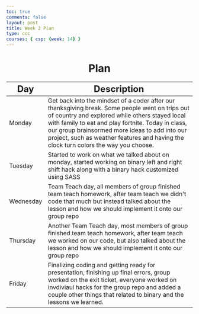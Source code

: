 ```yaml
---
toc: true
comments: false
layout: post
title: Week 2 Plan
type: ccc
courses: { csp: {week: 14} }
---
```


<h1 style="text-align: center;"><strong>Plan</strong></h1>
<table class="table">
    <thead>
        <tr>
            <th><font size="5">Day</font></th>
            <th><font size="5">Description</font></th>    
        </tr>
    </thead>
    <tbody>
        <tr>
            <td>Monday</td>
            <td>
                Get back into the mindset of a coder after our thanksgiving break. Some people went on trips out of country and explored while others stayed local with family to eat and play fortnite. Today in class, our group brainsormed more ideas to add into our project, such as weather features and having the clock turn colors the way you choose.
            </td>
        </tr>
        <tr>
            <td>Tuesday</td>
            <td>
              Started to work on what we talked about on monday, started working on binary left and right shift hack along with a binary hack customized using SASS
            </td>
        </tr>
        <tr>
            <td>Wednesday</td>
            <td>
                Team Teach day, all members of group finished team teach homework, after team teach we didn't code that much but instead talked about the lesson and how we should implement it onto our group repo
            </td>
        </tr>
        <tr>
            <td>Thursday</td>
            <td>
                Another Team Teach day, most members of group finished team teach homework, after team teach we worked on our code, but also talked about the lesson and how we should implement it onto our group repo 
            </td>
        </tr>
        <tr>
            <td>Friday</td>
            <td>
                Finalizing coding and getting ready for presentation, finishing up final errors, group worked on the exit ticket, everyone worked on invdiviaul hacks for the group repo and added a couple other things that related to binary and the lessons we learned. 
            </td>
        </tr>
    </tbody>
</table>
